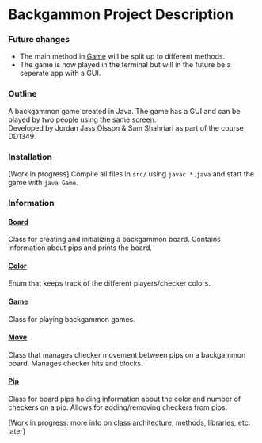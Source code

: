 # Backgammon Project Description

### Future changes

- The main method in [Game](src/Game.java) will be split up to different methods.
- The game is now played in the terminal but will in the future be a seperate app with a GUI.

### Outline

A backgammon game created in Java. The game has a GUI and can be played by two people using the same screen.   
Developed by Jordan Jass Olsson & Sam Shahriari as part of the course DD1349.

### Installation

[Work in progress] Compile all files in `src/` using `javac *.java` and start the game with `java Game`.

### Information

#### [Board](src/Board.java)

Class for creating and initializing a backgammon board. Contains information about pips and prints the board.

#### [Color](src/Color.java)

Enum that keeps track of the different players/checker colors.

#### [Game](src/Game.java)

Class for playing backgammon games.

#### [Move](src/Move.java)

Class that manages checker movement between pips on a backgammon board. Manages checker hits and blocks.

#### [Pip](src/Pip.java)

Class for board pips holding information about the color and number of checkers on a pip. Allows for adding/removing 
checkers from pips.


[Work in progress: more info on class architecture, methods, libraries, etc. later]
